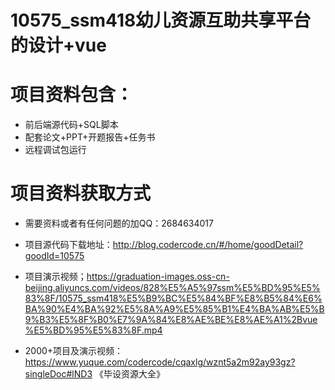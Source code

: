 #  10575_ssm418幼儿资源互助共享平台的设计+vue

# 项目资料包含：
* 前后端源代码+SQL脚本
* 配套论文+PPT+开题报告+任务书
* 远程调试包运行

# 项目资料获取方式
* 需要资料或者有任何问题的加QQ：2684634017

* 项目源代码下载地址：http://blog.codercode.cn/#/home/goodDetail?goodId=10575

* 项目演示视频；https://graduation-images.oss-cn-beijing.aliyuncs.com/videos/828%E5%A5%97ssm%E5%BD%95%E5%83%8F/10575_ssm418%E5%B9%BC%E5%84%BF%E8%B5%84%E6%BA%90%E4%BA%92%E5%8A%A9%E5%85%B1%E4%BA%AB%E5%B9%B3%E5%8F%B0%E7%9A%84%E8%AE%BE%E8%AE%A1%2Bvue%E5%BD%95%E5%83%8F.mp4



* 2000+项目及演示视频：https://www.yuque.com/codercode/cqaxlg/wznt5a2m92ay93gz?singleDoc#lND3 《毕设资源大全》



